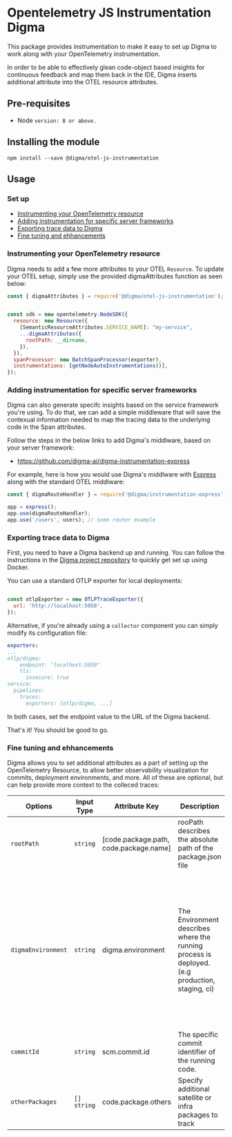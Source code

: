 # Opentelemetry JS Instrumentation Digma

This package provides instrumentation to make it easy to set up Digma to work along with your OpenTelemetry instrumentation.

In order to be able to effectively glean code-object based insights for continuous feedback and map them back in the IDE, Digma inserts additional attribute into the OTEL resource attributes. 

## Pre-requisites
*  Node  `version: 8 or above.`

## Installing the module
```
npm install --save @digma/otel-js-instrumentation
```


## Usage

### Set up
- [Instrumenting your OpenTelemetry resource](#instrumenting-your-opentelemetry-resource)
- [Adding instrumentation for specific server frameworks](#adding-instrumentation-for-specific-server-frameworks)
- [Exporting trace data to Digma](#exporting-trace-data-to-digma)
- [Fine tuning and ehhancements](#fine-tuning-and-ehhancements)


### Instrumenting your OpenTelemetry resource

Digma needs to add a few more attributes to your OTEL `Resource`. To update your OTEL setup, simply use the provided digmaAttributes function as seen below:

``` javascript
const { digmaAttributes } = require('@digma/otel-js-instrumentation');


const sdk = new opentelemetry.NodeSDK({
  resource: new Resource({
    [SemanticResourceAttributes.SERVICE_NAME]: "my-service",
    ...digmaAttributes({
      rootPath: __dirname,
    }),
  }),
  spanProcessor: new BatchSpanProcessor(exporter),
  instrumentations: [getNodeAutoInstrumentations()],
});
```

### Adding instrumentation for specific server frameworks

Digma can also generate specifc insights based on the service framework you're using. To do that, we can add  a simple middleware that will save the contexual information needed to map the tracing data to the underlying code in the Span attributes.

Follow the steps in the below links to add Digma's middlware, based on your server framework:

* https://github.com/digma-ai/digma-instrumentation-express 

For example, here  is how you would use Digma's middlware with [Express](https://www.npmjs.com/package/@opentelemetry/instrumentation-express) along with the standard OTEL middlware:

```javascript
const { digmaRouteHandler } = require('@digma/instrumentation-express');

app = express();
app.use(digmaRouteHandler);
app.use('/users', users); // some router example
```

### Exporting trace data to Digma

First, you need to have a Digma backend up and running. You can follow the instructions in the [Digma project repository](https://github.com/digma-ai/digma#running-digma-locally) to quickly get set up using Docker.

You can use a standard OTLP exporter for local deployments:

```javascript

const otlpExporter = new OTLPTraceExporter({
  url: 'http://localhost:5050',
});

```

Alternative, if you're already using a `collector` component you can simply modify its configuration file:

```yaml
exporters:
...
otlp/digma:
    endpoint: "localhost:5050"
    tls:
      insecure: true
service:
  pipelines:
    traces:
      exporters: [otlp/digma, ...]
```

In both cases, set the endpoint value to the URL of the Digma backend.

That's it! You should be good to go.

### Fine tuning and ehhancements

Digma allows you to set additional attributes as a part of setting up the OpenTelemetry Resource, to allow better observability visualization for commits, deployment environments, and more. All of these are optional, but can help provide more context to the colleced traces:

| Options | Input Type  | Attribute Key | Description | Default |
| --- | --- | --- | --- | --- |
| `rootPath` | `string` | [code.package.path, code.package.name]| rooPath describes the absolute path of the package.json file | None 
| `digmaEnvironment` | `string` | digma.environment |  The Environment describes where the running process is deployed. (e.g production, staging, ci) | If no deployment environment is provided, we'll assume this is a local deployment env and mark it using the local hostname. It will be visible to that machine only.
| `commitId` | `string`  | scm.commit.id | The specific commit identifier of the running code. | |
`otherPackages` | `[] string` | code.package.others | Specify additional satellite or infra packages to track | |